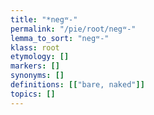 ```yaml
---
title: "*negʷ-"
permalink: "/pie/root/negʷ-"
lemma_to_sort: "negʷ-"
klass: root
etymology: []
markers: []
synonyms: []
definitions: [["bare, naked"]]
topics: []
---
```

